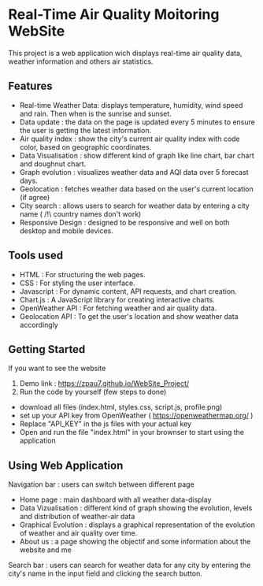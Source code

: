# Real-Time Air Quality Moitoring WebSite

This project is a web application wich displays real-time air quality data, weather information and others air statistics.

## Features

- Real-time Weather Data: displays temperature, humidity, wind speed and rain. Then when is the sunrise and sunset.
- Data update : the data on the page is updated every 5 minutes to ensure the user is getting the latest information.
- Air quality index : show the city's current air quality index with code color, based on geographic coordinates.
- Data Visualisation : show different kind of graph like line chart, bar chart and doughnut chart.
- Graph evolution : visualizes weather data and AQI data over 5 forecast days.
- Geolocation : fetches weather data based on the user's current location (if agree)
- City search : allows users to search for weather data by entering a city name ( /!\ country names don't work)
- Responsive Design : designed to be responsive and well on both desktop and mobile devices.

## Tools used

- HTML : For structuring the web pages.
- CSS : For styling the user interface.
- Javascript : For dynamic content, API requests, and chart creation.
- Chart.js : A JavaScript library for creating interactive charts.
- OpenWeather API : For fetching weather and air quality data.
- Geolocation API : To get the user's location and show weather data accordingly

## Getting Started

If you want to see the website

1. Demo link : https://zpau7.github.io/WebSite_Project/
2. Run the code by yourself (few steps to done)
- download all files (index.html, styles.css, script.js, profile.png)
- set up your API key from OpenWeather ( https://openweathermap.org/ )
- Replace "API_KEY" in the js files with your actual key
- Open and run the file "index.html" in your brownser to start using the application

## Using Web Application 

Navigation bar : users can switch between different page
- Home page : main dashboard with all weather data-display
- Data Vizualisation : different kind of graph showing the evolution, levels and distribution of weather-air data
- Graphical Evolution :  displays a graphical representation of the evolution of weather and air quality over time.
- About us : a page showing the objectif and some information about the website and me

Search bar : users can search for weather data for any city by entering the city's name in the input field and clicking the search button.

  
